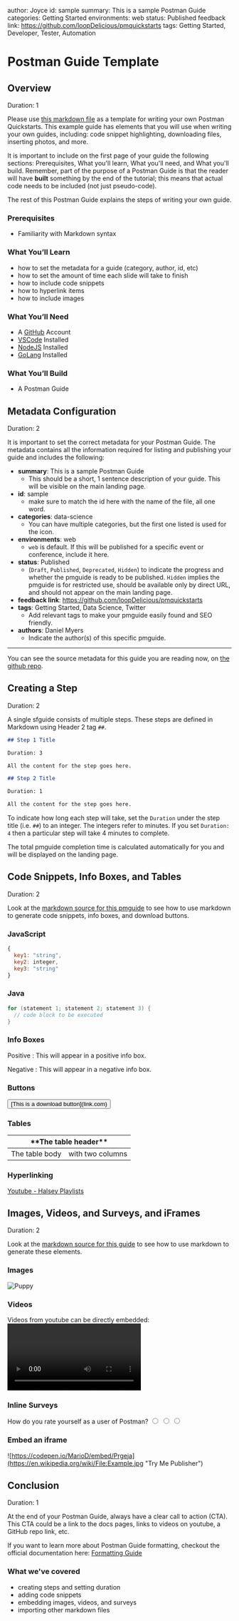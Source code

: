 author: Joyce
id: sample
summary: This is a sample Postman Guide
categories: Getting Started
environments: web
status: Published
feedback link: https://github.com/loopDelicious/pmquickstarts
tags: Getting Started, Developer, Tester, Automation

# Postman Guide Template

<!-- ------------------------ -->

## Overview

Duration: 1

Please use [this markdown file](https://raw.githubusercontent.com/loopDelicious/pmquickstarts/master/site/pmguides/src/sample/sample.md) as a template for writing your own Postman Quickstarts. This example guide has elements that you will use when writing your own guides, including: code snippet highlighting, downloading files, inserting photos, and more.

It is important to include on the first page of your guide the following sections: Prerequisites, What you'll learn, What you'll need, and What you'll build. Remember, part of the purpose of a Postman Guide is that the reader will have **built** something by the end of the tutorial; this means that actual code needs to be included (not just pseudo-code).

The rest of this Postman Guide explains the steps of writing your own guide.

### Prerequisites

- Familiarity with Markdown syntax

### What You’ll Learn

- how to set the metadata for a guide (category, author, id, etc)
- how to set the amount of time each slide will take to finish
- how to include code snippets
- how to hyperlink items
- how to include images

### What You’ll Need

- A [GitHub](https://github.com/) Account
- [VSCode](https://code.visualstudio.com/download) Installed
- [NodeJS](https://nodejs.org/en/download/) Installed
- [GoLang](https://golang.org/doc/install) Installed

### What You’ll Build

- A Postman Guide

<!-- ------------------------ -->

## Metadata Configuration

Duration: 2

It is important to set the correct metadata for your Postman Guide. The metadata contains all the information required for listing and publishing your guide and includes the following:

- **summary**: This is a sample Postman Guide
  - This should be a short, 1 sentence description of your guide. This will be visible on the main landing page.
- **id**: sample
  - make sure to match the id here with the name of the file, all one word.
- **categories**: data-science
  - You can have multiple categories, but the first one listed is used for the icon.
- **environments**: web
  - `web` is default. If this will be published for a specific event or conference, include it here.
- **status**: Published
  - (`Draft`, `Published`, `Deprecated`, `Hidden`) to indicate the progress and whether the pmguide is ready to be published. `Hidden` implies the pmguide is for restricted use, should be available only by direct URL, and should not appear on the main landing page.
- **feedback link**: https://github.com/loopDelicious/pmquickstarts
- **tags**: Getting Started, Data Science, Twitter
  - Add relevant tags to make your pmguide easily found and SEO friendly.
- **authors**: Daniel Myers
  - Indicate the author(s) of this specific pmguide.

---

You can see the source metadata for this guide you are reading now, on [the github repo](https://raw.githubusercontent.com/loopDelicious/pmquickstarts/master/site/pmguides/src/sample/sample.md).

<!-- ------------------------ -->

## Creating a Step

Duration: 2

A single sfguide consists of multiple steps. These steps are defined in Markdown using Header 2 tag `##`.

```markdown
## Step 1 Title

Duration: 3

All the content for the step goes here.

## Step 2 Title

Duration: 1

All the content for the step goes here.
```

To indicate how long each step will take, set the `Duration` under the step title (i.e. `##`) to an integer. The integers refer to minutes. If you set `Duration: 4` then a particular step will take 4 minutes to complete.

The total pmguide completion time is calculated automatically for you and will be displayed on the landing page.

<!-- ------------------------ -->

## Code Snippets, Info Boxes, and Tables

Duration: 2

Look at the [markdown source for this pmguide](https://raw.githubusercontent.com/loopDelicious/pmquickstarts/master/site/pmguides/src/sample/sample.md) to see how to use markdown to generate code snippets, info boxes, and download buttons.

### JavaScript

```javascript
{
  key1: "string",
  key2: integer,
  key3: "string"
}
```

### Java

```java
for (statement 1; statement 2; statement 3) {
  // code block to be executed
}
```

### Info Boxes

Positive
: This will appear in a positive info box.

Negative
: This will appear in a negative info box.

### Buttons

<button>
  [This is a download button](link.com)
</button>

### Tables

<table>
    <thead>
        <tr>
            <th colspan="2"> **The table header** </th>
        </tr>
    </thead>
    <tbody>
        <tr>
            <td>The table body</td>
            <td>with two columns</td>
        </tr>
    </tbody>
</table>

### Hyperlinking

[Youtube - Halsey Playlists](https://www.youtube.com/user/iamhalsey/playlists)

<!-- ------------------------ -->

## Images, Videos, and Surveys, and iFrames

Duration: 2

Look at the [markdown source for this guide](https://raw.githubusercontent.com/loopDelicious/pmquickstarts/master/site/pmguides/src/sample/sample.md) to see how to use markdown to generate these elements.

### Images

![Puppy](assets/SAMPLE.jpg)

### Videos

Videos from youtube can be directly embedded:
<video id="KmeiFXrZucE"></video>

### Inline Surveys

<form>
  <name>How do you rate yourself as a user of Postman?</name>
  <input type="radio" value="Beginner">
  <input type="radio" value="Intermediate">
  <input type="radio" value="Advanced">
</form>

### Embed an iframe

![https://codepen.io/MarioD/embed/Prgeja](https://en.wikipedia.org/wiki/File:Example.jpg "Try Me Publisher")

<!-- ------------------------ -->

## Conclusion

Duration: 1

At the end of your Postman Guide, always have a clear call to action (CTA). This CTA could be a link to the docs pages, links to videos on youtube, a GitHub repo link, etc.

If you want to learn more about Postman Guide formatting, checkout the official documentation here: [Formatting Guide](https://github.com/googlecodelabs/tools/blob/master/FORMAT-GUIDE.md)

### What we've covered

- creating steps and setting duration
- adding code snippets
- embedding images, videos, and surveys
- importing other markdown files
